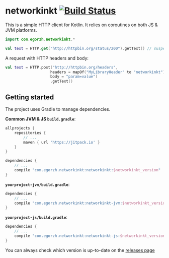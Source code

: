 # networkinkt [![Build Status](https://travis-ci.org/egorzhdan/networkinkt.svg?branch=master)](https://travis-ci.org/egorzhdan/networkinkt)

This is a simple HTTP client for Kotlin. It relies on coroutines on both JS & JVM platforms.

```kotlin
import com.egorzh.networkinkt.*

val text = HTTP.get("http://httpbin.org/status/200").getText() // suspending call
```

A request with HTTP headers and body:
```kotlin
val text = HTTP.post("http://httpbin.org/headers",
                    headers = mapOf("MyLibraryHeader" to "networkinkt"),
                    body = "param=value")
                    .getText()
```

## Getting started

The project uses Gradle to manage dependencies.

**Common JVM & JS `build.gradle`**:
```gradle
allprojects {
    repositories {
        // ...
        maven { url 'https://jitpack.io' }
    }
}

dependencies {
    // ...
    compile "com.egorzh.networkinkt:networkinkt:$networkinkt_version"
}
```

**`yourproject-jvm/build.gradle`**:
```gradle
dependencies {
    // ...
    compile "com.egorzh.networkinkt:networkinkt-jvm:$networkinkt_version"
}
```

**`yourproject-js/build.gradle`**:
```gradle
dependencies {
    // ...
    compile "com.egorzh.networkinkt:networkinkt-js:$networkinkt_version"
}
```

You can always check which version is up-to-date on the [releases page](https://github.com/egorzhdan/networkinkt/releases)
